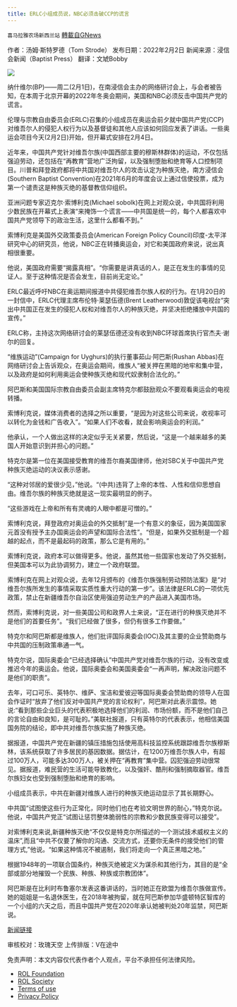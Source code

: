 ```yaml
---
title: ERLC小组成员说，NBC必须击破CCP的谎言
---
```

`喜马拉雅农场新西兰站` [轉載自GNews](https://gnews.org/zh-hans/1969299/)

作者：汤姆·斯特罗德（Tom Strode）
发布日期：2022年2月2日
新闻来源：浸信会新闻（Baptist Press）
翻译：文虓Bobby

![](https://assets.gnews.org/wp-content/uploads/2022/02/2071.gif)

纳什维尔(BP)——周二(2月1日)，在南浸信会主办的网络研讨会上，与会者被告知，在本周于北京开幕的2022年冬奥会期间，美国和NBC必须反击中国共产党的谎言。

伦理与宗教自由委员会(ERLC)召集的小组成员在奥运会前夕就中国共产党(CCP)对维吾尔人的侵犯人权行为以及基督徒和其他人应该如何回应发表了讲话。一些奥运会项目今天(2月2日)开始，但开幕式安排在2月4日。

近年来，中国共产党针对维吾尔族(中国西部主要的穆斯林群体)的运动，不仅包括强迫劳动，还包括在“再教育”营地广泛拘留，以及强制堕胎和绝育等人口控制项目。川普和拜登政府都将中共国对维吾尔人的攻击认定为种族灭绝，南方浸信会(Southern Baptist Convention)在2021年6月的年度会议上通过信使投票，成为第一个谴责这是种族灭绝的基督教信仰组织。

亚洲问题专家迈克尔·索博利克(Michael sobolk)在网上对观众说，中共国将利用少数民族在开幕式上表演“来掩饰一个谎言——中共国是统一的，每个人都喜欢中国共产党领导下的政治生活，这里什么都看不到。”

索博利克是美国外交政策委员会(American Foreign Policy Council)印度-太平洋研究中心的研究员，他说，NBC正在转播奥运会，对它和美国政府来说，说出真相很重要。

他说，美国政府需要“揭露真相”。“你需要是讲真话的人，是正在发生的事情的见证人。至于这种情况是否会发生，目前尚无定论。”

ERLC最近呼吁NBC在奥运期间报道中共侵犯维吾尔族人权的行为。在1月20日的一封信中，ERLC代理主席布伦特·莱瑟伍德(Brent Leatherwood)敦促该电视台“突出中共国正在发生的侵犯人权和对维吾尔人的种族灭绝，并坚决拒绝播放中共国的宣传。”

ERLC称，主持这次网络研讨会的莱瑟伍德还没有收到NBC环球首席执行官杰夫·谢尔的回复。

“维族运动”(Campaign for Uyghurs)的执行董事茹山·阿巴斯(Rushan Abbas)在网络研讨会上告诉观众，在奥运会期间，维族人“被关押在黑暗的地牢和集中营，以及政府是如何利用奥运会使种族灭绝和现代奴隶制合法化的。”

阿巴斯和美国国际宗教自由委员会副主席特克尔都鼓励观众不要观看奥运会的电视转播。

索博利克说，媒体消费者的选择之所以重要，“是因为对这些公司来说，收视率可以转化为金钱和广告收入”。“如果人们不收看，就会影响奥运会的利润。”

他承认，一个人做出这样的决定似乎无关紧要，然后说，“这是一个越来越多的美国人开始意识到并担心的问题。”

特克尔是第一位在美国接受教育的维吾尔裔美国律师，他对SBC关于中国共产党种族灭绝运动的决议表示感谢。

“这种对邻居的爱很少见，”他说。“(中共)违背了上帝的本性、人性和信仰思想自由。维吾尔族的种族灭绝就是这一现实最明显的例子。

“这些游戏在上帝和所有有灵魂的人眼中都是可憎的。”

索博利克说，拜登政府对奥运会的外交抵制”是一个有意义的象征，因为美国国家元首没有授予主办国奥运会的声望和国际合法性”。“但是，如果外交抵制是一个超越的起点，而不是最起码的政策，那么它是有用的。”

索博利克说，政府本可以做得更多。他说，虽然其他一些国家也发动了外交抵制，但美国本可以为此协调努力，建立一个政府联盟。

索博利克在网上对观众说，去年12月颁布的《维吾尔族强制劳动预防法案》是“对维吾尔族所发生的事情采取实质性重大行动的第一步”。该法律是ERLC的一项优先政策，禁止在新疆维吾尔自治区使用强迫劳动生产的产品进入美国市场。

然而，索博利克说，对一些美国公司和政界人士来说，“正在进行的种族灭绝并不是他们的首要任务”。“我们已经做了很多，但仍有很多工作要做。”

特克尔和阿巴斯都是维族人，他们批评国际奥委会(IOC)及其主要的企业赞助商与中共国的压制政策串通一气。

特克尔说，国际奥委会“已经选择确认”中国共产党对维吾尔族的行动，没有改变或推迟今年的奥运会。他说，国际奥委会和美国奥委会“一再声明，解决政治问题不是他们的职责”。

去年，可口可乐、英特尔、维萨、宝洁和爱彼迎等国际奥委会赞助商的领导人在国会作证时“放弃了他们反对中国共产党的言论权利”，阿巴斯对此表示震惊。她说:“看到那些企业巨头的代表积极地选择他们的利润、市场份额，而不是他们自己的言论自由和良知，是可耻的。”美联社报道，只有英特尔的代表表示，他相信美国国务院的结论，即中共对维吾尔族实施了种族灭绝。

据报道，中国共产党在新疆的镇压措施包括使用高科技监控系统跟踪维吾尔族穆斯林，该系统获取了许多居民的基因数据。据估计，在1200万维吾尔族人中，有超过100万人，可能多达300万人，被关押在“再教育”集中营。囚犯强迫劳动很常见。据报道，难民营的生活可能导致教化，以及强奸、酷刑和强制摘取器官。维吾尔族妇女也受到强制堕胎和绝育的影响。

小组成员表示，中共在新疆对维族人进行的种族灭绝运动显示了其长期野心。

中共国“试图使这些行为正常化，同时他们也在考验文明世界的耐心，”特克尔说。他说，中国共产党正“试图让惩罚整体脆弱性的宗教和少数民族变得可以接受”。

对索博利克来说,新疆种族灭绝“不仅仅是特克尔所描述的一个测试技术威权主义的温床”,而且“中共不仅要了解你的沟通、交流方式，还要你无条件的接受他们的管理方式,”他说。“如果这种情况不被遏制，我们将走向一个真正黑暗之地。”

根据1948年的一项联合国条约，种族灭绝被定义为谋杀和其他行为，其目的是“全部或部分地摧毁一个民族、种族、种族或宗教团体”。

阿巴斯是在比利时布鲁塞尔发表这番讲话的，当时她正在欧盟为维吾尔族做宣传。她的姐姐是一名退休医生，在2018年被拘留，就在阿巴斯参加华盛顿特区智库的一个小组的六天之后，而且中国共产党在2020年承认她被判处20年监禁，阿巴斯说。

[新闻链接](https://www.baptistpress.com/resource-library/news/u-s-nbc-must-combat-ccps-lies-erlc-panelists-say/)

审核校对：玫瑰天空
上传排版：V在途中

 

免责声明：本文内容仅代表作者个人观点，平台不承担任何法律风险。

- [ROL Foundation](https://rolfoundation.org/)
- [ROL Society](https://rolsociety.org/)
- [Terms of use](https://gnews.org/terms-of-use-3/)
- [Privacy Policy](https://gnews.org/privacy-policy/)
